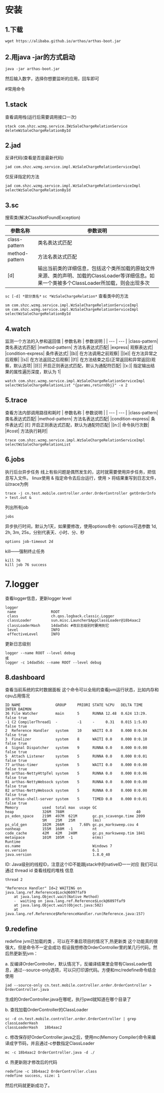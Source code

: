 # 安装
## 1.下载 

```
wget https://alibaba.github.io/arthas/arthas-boot.jar
```
## 2.用java -jar的方式启动

```
java -jar arthas-boot.jar
```
然后输入数字，选择你想要监听的应用，回车即可

#常用命令



## 1.stack
查看调用栈(运行后需要调用接口一次)

```
stack com.shzc.wzmg.service.IWzSaleChargeRelationService deleteWzSaleChargeRelationById
```
## 2.jad
反译代码(查看是否是最新代码)

```
jad com.shzc.wzmg.service.impl.WzSaleChargeRelationServiceImpl
```

仅反译指定的方法
```
jad com.shzc.wzmg.service.impl.WzSaleChargeRelationServiceImpl selectWzSaleChargeRelationById
```

## 3.sc

搜索类(解决ClassNotFoundException)

| 参数名称 | 参数说明 |
| --- | --- |
| class-pattern | 类名表达式匹配 |
| method-pattern | 方法名表达式匹配 |
| [d] | 	输出当前类的详细信息，包括这个类所加载的原始文件来源、类的声明、加载的ClassLoader等详细信息。如果一个类被多个ClassLoader所加载，则会出现多次 |


`sc [-d] *部分类名*`
`sc *WzSaleChargeRelation*`
查看类中的方法

```
sm com.shzc.wzmg.service.impl.WzSaleChargeRelationServiceImpl
sm com.shzc.wzmg.service.impl.WzSaleChargeRelationServiceImpl selectWzSaleChargeRelationById
```

##  4.watch
监测一个方法的入参和返回值
| 参数名称 | 参数说明 |
| --- | --- |
|class-pattern|	类名表达式匹配|
|method-pattern|	方法名表达式匹配|
|express|	观察表达式|
|condition-express|	条件表达式|
|[b]|	在方法调用之前观察|
||[e]|	在方法异常之后观察|
|[s]|	在方法返回之后观察|
|[f]|	在方法结束之后(正常返回和异常返回)观察，默认选项|
|[E]|	开启正则表达式匹配，默认为通配符匹配|
|[x:]|	指定输出结果的属性遍历深度，默认为 1|



```
watch com.shzc.wzmg.service.impl.WzSaleChargeRelationServiceImpl selectWzSaleChargeRelationList "{params,returnObj}" -x 2
```

## 5.trace
查看方法内部调用路径和耗时
| 参数名称 | 参数说明 |
| --- | --- |
|class-pattern|	类名表达式匹配|
|method-pattern|	方法名表达式匹配|
|condition-express|	条件表达式|
[E]	开启正则表达式匹配，默认为通配符匹配|
|[n:]|	命令执行次数|
|#cost|	方法执行耗时|


```
trace com.shzc.wzmg.service.impl.WzSaleChargeRelationServiceImpl selectWzSaleChargeRelationList
```




## 6.jobs
执行后台异步任务
线上有些问题是偶然发生的，这时就需要使用异步任务，把信息写入文件。
linux使用 & 指定命令去后台运行，使用 > 将结果重写到日志文件，以trace为例

```
trace -j cn.test.mobile.controller.order.OrderController getOrderInfo > test.out &
```
列出所有job

```
jobs
```
异步执行时间，默认为1天，如果要修改，使用options命令:
options可选参数 1d, 2h, 3m, 25s，分别代表天、小时、分、秒
```
options job-timeout 2d
```
kill——强制终止任务

```
kill 76
kill job 76 success
```

# 7.logger
查看logger信息，更新logger level

```
logger
 name                ROOT
 class               ch.qos.logback.classic.Logger
 classLoader         sun.misc.Launcher$AppClassLoader@18b4aac2
 classLoaderHash     14dad5dc #改日志级别时要用到它
 level               INFO
 effectiveLevel      INFO
```

更新日志级别

```
logger --name ROOT --level debug
或
logger -c 14dad5dc --name ROOT --level debug
```
## 8.dashboard
查看当前系统的实时数据面板 这个命令可以全局的查看jvm运行状态，比如内存和cpu占用情况

```
ID NAME                GROUP     PRIORI STATE %CPU   DELTA TIME   INTER DAEMON
36 File Watcher        main      5      RUNNA 12.48  0.624 13:29. false true
-1 C2 CompilerThread1  -         -1     -     0.31   0.015 1:5.03 false true
2  Reference Handler   system    10     WAITI 0.0    0.000 0:0.04 false true
3  Finalizer           system    8      WAITI 0.0    0.000 0:0.10 false true
4  Signal Dispatcher   system    9      RUNNA 0.0    0.000 0:0.00 false true
5  Attach Listener     system    5      RUNNA 0.0    0.000 0:0.01 false true
77 arthas-timer        system    5      WAITI 0.0    0.000 0:0.00 false true
80 arthas-NettyHttpTel system    5      RUNNA 0.0    0.000 0:0.06 false true
81 arthas-NettyWebsock system    5      RUNNA 0.0    0.000 0:0.00 false true
82 arthas-NettyWebsock system    5      RUNNA 0.0    0.000 0:0.00 false true
83 arthas-shell-server system    5      TIMED 0.0    0.000 0:0.01 false true
Memory           used  total max  usage GC
heap             326M  788M                                 40
ps_eden_space    219M  497M  621M       gc.ps_scavenge.time 2099
                 5M    25M   25M        (ms)
ps_old_gen       102M  266M       7.60% gc.ps_marksweep.cou 4
nonheap          155M  160M  -1         nt
code_cache       42M   42M   240M       gc.ps_marksweep.tim 1841
metaspace        101M  105M  -1         e(ms)
Runtime
os.name                                 Windows 7
os.version                              6.1
java.version                            1.8.0_40
```
ID: Java级别的线程ID，注意这个ID不能跟jstack中的nativeID一一对应 我们可以通过 thread id 查看线程的堆栈 信息

```
thread 2

"Reference Handler" Id=2 WAITING on java.lang.ref.Reference$Lock@6097faf9
    at java.lang.Object.wait(Native Method)
    -  waiting on java.lang.ref.Reference$Lock@6097faf9
    at java.lang.Object.wait(Object.java:502)
    at java.lang.ref.Reference$ReferenceHandler.run(Reference.java:157)
```

## 9.redefine
redefine jvm已加载的类 ，可以在不重启项目的情况下,热更新类
这个功能真的很强大，但是命令不一定会成功
假设我想修改OrderController里的某几行代码，然后热更新至jvm：

a. 反编译OrderController，默认情况下，反编译结果里会带有ClassLoader信息，通过--source-only选项，可以只打印源代码。方便和mc/redefine命令结合使用


```
jad --source-only cn.test.mobile.controller.order.OrderController > OrderController.java
```

生成的OrderController.java在哪呢，执行pwd就知道在哪个目录了

b. 查找加载OrderController的ClassLoader


```
sc -d cn.test.mobile.controller.order.OrderController | grep classLoaderHash
classLoaderHash   18b4aac2
```

c. 修改保存好OrderController.java之后，使用mc(Memory Compiler)命令来编译成字节码，并且通过-c参数指定ClassLoader


```
mc -c 18b4aac2 OrderController.java -d ./
```

d. 热更新刚才修改后的代码


```
redefine -c 18b4aac2 OrderController.class
redefine success, size: 1
```

然后代码就更新成功了。


